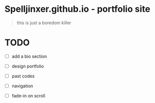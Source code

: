# Spelljinxer.github.io - portfolio site
> this is just a boredom killer

# TODO
- [ ] add a bio section
- [ ] design portfolio
- [ ] past codes
- [ ] navigation
- [ ] fade-in on scroll


